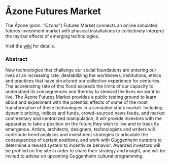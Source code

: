 # Åzone Futures Market
The Åzone (_pron. "Ozone"_) Futures Market connects an online simulated futures investment market with physical installations to collectively interpret the myriad effects of emerging technologies.

Visit the [wiki](https://github.com/AOzone/AOzone-Futures-Market/wiki) for details.

### Abstract
New technologies that challenge our social foundations are entering our lives at an increasing rate, destabilizing the worldviews, institutions, ethics and practices that have structured our collective experience for centuries. The accelerating rate of this flood exceeds the limits of our capacity to understand its consequences and thereby to steward the lives we want to live. The Åzone Futures Market provides a public testing ground to learn about and experiment with the potential effects of some of the most transformative of these technologies in a simulated stock market. Including dynamic pricing, indices and funds, crowd-sourced news feeds, and market commentary and centralized manipulation, it will provide investors with the apparatus to take a position on the future they wish to live and to track its emergence. Artists, architects, designers, technologists and writers will contribute trend analyses and investment strategies to articulate the consequences of certain positions, and work with Guggenheim curators to determine a reward system to incentivize behavior. Awarded investors will be profiled on the site in order to share their strategy and insight, and will be invited to advise on upcoming Guggenheim cultural programming.
